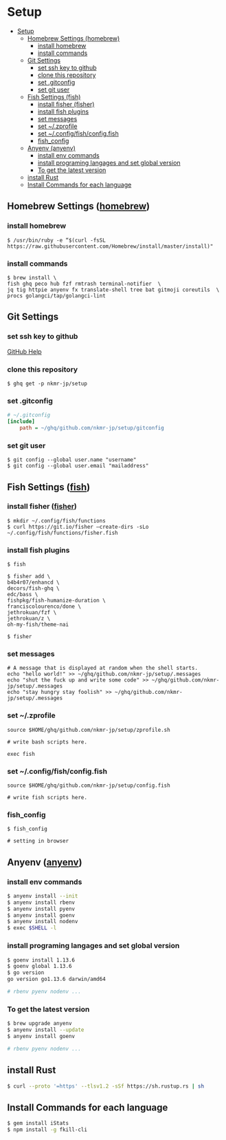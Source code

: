 <!-- @import "[TOC]" {cmd="toc" depthFrom=1 depthTo=6 orderedList=false} -->
# Setup

<!-- code_chunk_output -->

- [Setup](#setup)
  - [Homebrew Settings (homebrew)](#homebrew-settings-homebrew)
    - [install homebrew](#install-homebrew)
    - [install commands](#install-commands)
  - [Git Settings](#git-settings)
    - [set ssh key to github](#set-ssh-key-to-github)
    - [clone this repository](#clone-this-repository)
    - [set .gitconfig](#set-gitconfig)
    - [set git user](#set-git-user)
  - [Fish Settings (fish)](#fish-settings-fish)
    - [install fisher (fisher)](#install-fisher-fisher)
    - [install fish plugins](#install-fish-plugins)
    - [set messages](#set-messages)
    - [set ~/.zprofile](#set-zprofile)
    - [set ~/.config/fish/config.fish](#set-configfishconfigfish)
    - [fish_config](#fish_config)
  - [Anyenv (anyenv)](#anyenv-anyenv)
    - [install env commands](#install-env-commands)
    - [install programing langages and set global version](#install-programing-langages-and-set-global-version)
    - [To get the latest version](#to-get-the-latest-version)
  - [install Rust](#install-rust)
  - [Install Commands for each language](#install-commands-for-each-language)

<!-- /code_chunk_output -->


## Homebrew Settings ([homebrew](https://brew.sh/index_ja))

### install homebrew

```shell
$ /usr/bin/ruby -e “$(curl -fsSL https://raw.githubusercontent.com/Homebrew/install/master/install)"
```

### install commands

```shell
$ brew install \ 
fish ghq peco hub fzf rmtrash terminal-notifier  \ 
jq tig httpie anyenv fx translate-shell tree bat gitmoji coreutils  \ 
procs golangci/tap/golangci-lint
```

## Git Settings

### set ssh key to github

[GitHub Help](https://help.github.com/en/github/authenticating-to-github/generating-a-new-ssh-key-and-adding-it-to-the-ssh-agent)

### clone this repository
```shell
$ ghq get -p nkmr-jp/setup
```

### set .gitconfig
```ini
# ~/.gitconfig
[include]
    path = ~/ghq/github.com/nkmr-jp/setup/gitconfig
```

### set git user
```
$ git config --global user.name "username"
$ git config --global user.email "mailaddress"
```

## Fish Settings ([fish](https://fishshell.com/))

### install fisher ([fisher](https://github.com/jorgebucaran/fisher))
```
$ mkdir ~/.config/fish/functions
$ curl https://git.io/fisher —create-dirs -sLo ~/.config/fish/functions/fisher.fish
``` 

### install fish plugins
```
$ fish

$ fisher add \
b4b4r07/enhancd \
decors/fish-ghq \
edc/bass \
fishpkg/fish-humanize-duration \
franciscolourenco/done \
jethrokuan/fzf \
jethrokuan/z \
oh-my-fish/theme-nai

$ fisher
```

### set messages
```shell
# A message that is displayed at random when the shell starts.
echo "hello world!" >> ~/ghq/github.com/nkmr-jp/setup/.messages
echo "shut the fuck up and write some code" >> ~/ghq/github.com/nkmr-jp/setup/.messages
echo "stay hungry stay foolish" >> ~/ghq/github.com/nkmr-jp/setup/.messages
```

### set ~/.zprofile
```shell
source $HOME/ghq/github.com/nkmr-jp/setup/zprofile.sh

# write bash scripts here.

exec fish
```

### set ~/.config/fish/config.fish
```shell
source $HOME/ghq/github.com/nkmr-jp/setup/config.fish

# write fish scripts here.
```

### fish_config
```shell
$ fish_config

# setting in browser
```

## Anyenv ([anyenv](https://github.com/anyenv/anyenv))

### install env commands

```sh
$ anyenv install --init
$ anyenv install rbenv
$ anyenv install pyenv
$ anyenv install goenv
$ anyenv install nodenv
$ exec $SHELL -l
```

### install programing langages and set global version
```sh
$ goenv install 1.13.6
$ goenv global 1.13.6
$ go version
go version go1.13.6 darwin/amd64

# rbenv pyenv nodenv ...

```

### To get the latest version
```sh
$ brew upgrade anyenv
$ anyenv install --update
$ anyenv install goenv

# rbenv pyenv nodenv ...
```

## install Rust
```sh
$ curl --proto '=https' --tlsv1.2 -sSf https://sh.rustup.rs | sh
```

## Install Commands for each language
```sh
$ gem install iStats
$ npm install -g fkill-cli
```
